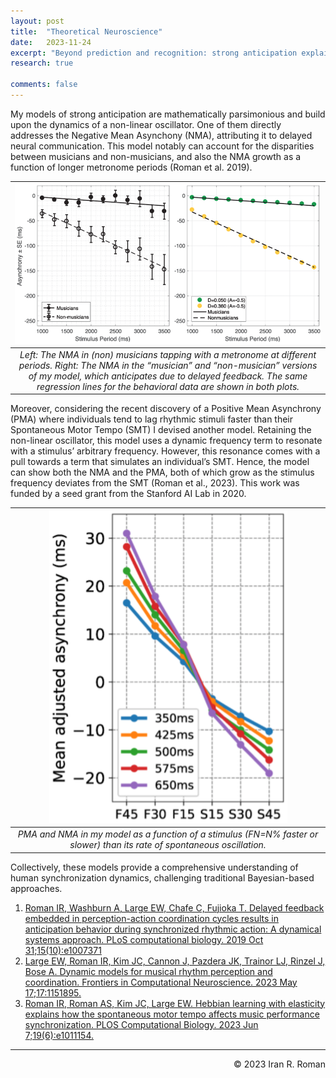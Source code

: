 ```yaml
---
layout: post
title:  "Theoretical Neuroscience"
date:   2023-11-24
excerpt: "Beyond prediction and recognition: strong anticipation explains perception & action in human behavior"
research: true

comments: false
---
```


My models of strong anticipation are mathematically parsimonious and build
upon the dynamics of a non-linear oscillator. One of them directly addresses
the Negative Mean Asynchony (NMA), attributing it to delayed neural communication.
This model notably
can account for the disparities between musicians and non-musicians, and
also the NMA growth as a function of longer metronome periods (Roman et al. 2019).

| ![nma.png](https://raw.githubusercontent.com/iranroman/iranroman.github.io/main/figures/nma.png) | 
|:--:| 
| *Left: The NMA in (non) musicians tapping with a metronome at different periods. Right: The NMA in the “musician” and “non-musician” versions of my model, which anticipates due to delayed feedback. The same regression lines for the behavioral data are shown in both plots.* |

Moreover, considering the recent discovery of a Positive Mean Asynchrony (PMA)
where individuals tend to lag rhythmic stimuli faster than their Spontaneous Motor Tempo (SMT)
I devised another model. Retaining the non-linear oscillator, this model uses a dynamic frequency 
term to resonate with a stimulus’ arbitrary frequency. However, this resonance comes with a pull 
towards a term that simulates an individual’s SMT. Hence, the model can show both the NMA and the PMA, 
both of which grow as the stimulus frequency deviates from the SMT (Roman et al., 2023). 
This work was funded by a seed grant from the Stanford AI Lab in 2020. 

| ![hebbian.png](https://raw.githubusercontent.com/iranroman/iranroman.github.io/main/figures/hebbian.png) | 
|:--:| 
| *PMA and NMA in my model as a function of a stimulus (FN=N% faster or slower) than its rate of spontaneous oscillation.* |

Collectively, these models provide a comprehensive understanding of human synchronization dynamics, challenging traditional Bayesian-based approaches.

1. [Roman IR, Washburn A, Large EW, Chafe C, Fujioka T. Delayed feedback embedded in perception-action coordination cycles results in anticipation behavior during synchronized rhythmic action: A dynamical systems approach. PLoS computational biology. 2019 Oct 31;15(10):e1007371](https://ccrma.stanford.edu/~iran/papers/Roman_et_al_PLoSCB_2019.pdf)
2. [Large EW, Roman IR, Kim JC, Cannon J, Pazdera JK, Trainor LJ, Rinzel J, Bose A. Dynamic models for musical rhythm perception and coordination. Frontiers in Computational Neuroscience. 2023 May 17;17:1151895.](https://ccrma.stanford.edu/~iran/papers/Large_et_al_FN_2023.pdf)
3. [Roman IR, Roman AS, Kim JC, Large EW. Hebbian learning with elasticity explains how the spontaneous motor tempo affects music performance synchronization. PLOS Computational Biology. 2023 Jun 7;19(6):e1011154.](https://ccrma.stanford.edu/~iran/papers/Roman_et_al_PLoSCB_2023.pdf)

---
<p align="right">
&copy; 2023 Iran R. Roman
</p>
